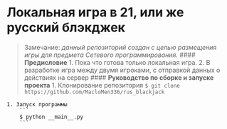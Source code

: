 # Локальная игра в 21, или же русский блэкджек
 > Замечание: *данный репозиторий создан с целью размещения игры для предмета Сетевого программирования.*
	#### **Предисловие**
	1. Пока что готова только локальная игра.
	2. В разработке игра между двумя игроками, с отправкой данных о действиях на сервер
	#### **Руководство по сборке и запуске проекта**
	1. Клонирование репозитория
		```
		$ git clone https://github.com/MacloMen336/rus_blackjack
		```
 
	1. Запуск программы
		```
		$ python __main__.py
		```
